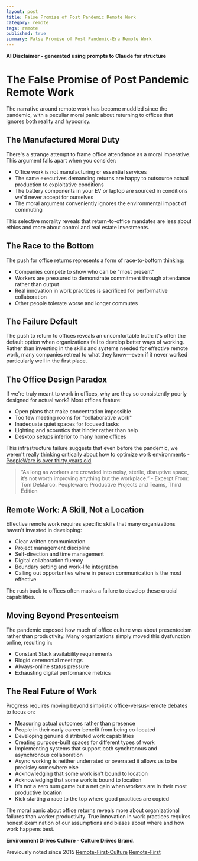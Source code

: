 ```yaml
---
layout: post
title: False Promise of Post Pandemic Remote Work
category: remote
tags: remote
published: true
summary: False Promise of Post Pandemic-Era Remote Work
---
```


**AI Disclaimer - generated using prompts to Claude for structure**

# The False Promise of Post Pandemic Remote Work

The narrative around remote work has become muddled since the pandemic, with a peculiar moral panic about returning to offices that ignores both reality and hypocrisy.

## The Manufactured Moral Duty

There's a strange attempt to frame office attendance as a moral imperative. This argument falls apart when you consider:
- Office work is not manufacturing or essential services
- The same executives demanding returns are happy to outsource actual production to exploitative conditions
- The battery components in your EV or laptop are sourced in conditions we'd never accept for ourselves
- The moral argument conveniently ignores the environmental impact of commuting

This selective morality reveals that return-to-office mandates are less about ethics and more about control and real estate investments.

## The Race to the Bottom

The push for office returns represents a form of race-to-bottom thinking:
- Companies compete to show who can be "most present"
- Workers are pressured to demonstrate commitment through attendance rather than output
- Real innovation in work practices is sacrificed for performative collaboration
- Other people tolerate worse and longer commutes

## The Failure Default

The push to return to offices reveals an uncomfortable truth: it's often the default option when organizations fail to develop better ways of working. Rather than investing in the skills and systems needed for effective remote work, many companies retreat to what they know—even if it never worked particularly well in the first place.

## The Office Design Paradox

If we're truly meant to work in offices, why are they so consistently poorly designed for actual work? Most offices feature:
- Open plans that make concentration impossible
- Too few meeting rooms for "collaborative work"
- Inadequate quiet spaces for focused tasks
- Lighting and acoustics that hinder rather than help
- Desktop setups inferior to many home offices

This infrastructure failure suggests that even before the pandemic, we weren't really thinking critically about how to optimize work environments - [PeopleWare is over thirty years old](https://www.oreilly.com/library/view/peopleware-productive-projects/9780133440706/)
>“As long as workers are crowded into noisy, sterile, disruptive space, it’s not worth improving anything but the workplace.” - Excerpt From: Tom DeMarco. Peopleware: Productive Projects and Teams, Third Edition

## Remote Work: A Skill, Not a Location

Effective remote work requires specific skills that many organizations haven't invested in developing:
- Clear written communication
- Project management discipline
- Self-direction and time management
- Digital collaboration fluency
- Boundary setting and work-life integration
- Calling out opportunties where in person communication is the most effective

The rush back to offices often masks a failure to develop these crucial capabilities.

## Moving Beyond Presenteeism

The pandemic exposed how much of office culture was about presenteeism rather than productivity. Many organizations simply moved this dysfunction online, resulting in:
- Constant Slack availability requirements
- Ridgid ceremonial meetings
- Always-online status pressure
- Exhausting digital performance metrics

## The Real Future of Work

Progress requires moving beyond simplistic office-versus-remote debates to focus on:
- Measuring actual outcomes rather than presence
- People in their early career benefit from being co-located
- Developing genuine distributed work capabilities
- Creating purpose-built spaces for different types of work
- Implementing systems that support both synchronous and asynchronous collaboration
- Async working is neither underrated or overrated it allows us to be precisley somewhere else
- Acknowledging that some work isn't bound to location
- Acknowledging that some work is bound to location
- It's not a zero sum game but a net gain when workers are in their most productive location 
- Kick starting a race to the top where good practices are copied

The moral panic about office returns reveals more about organizational failures than worker productivity. True innovation in work practices requires honest examination of our assumptions and biases about where and how work happens best.

**Environment Drives Culture - Culture Drives Brand**.

Previously noted since 2015
[Remote-First-Culture](https://griffio.github.io/remote/2016/02/03/Remote-First-Culture/)
[Remote-First](https://griffio.github.io/remote/2015/06/12/Remote-First/)
